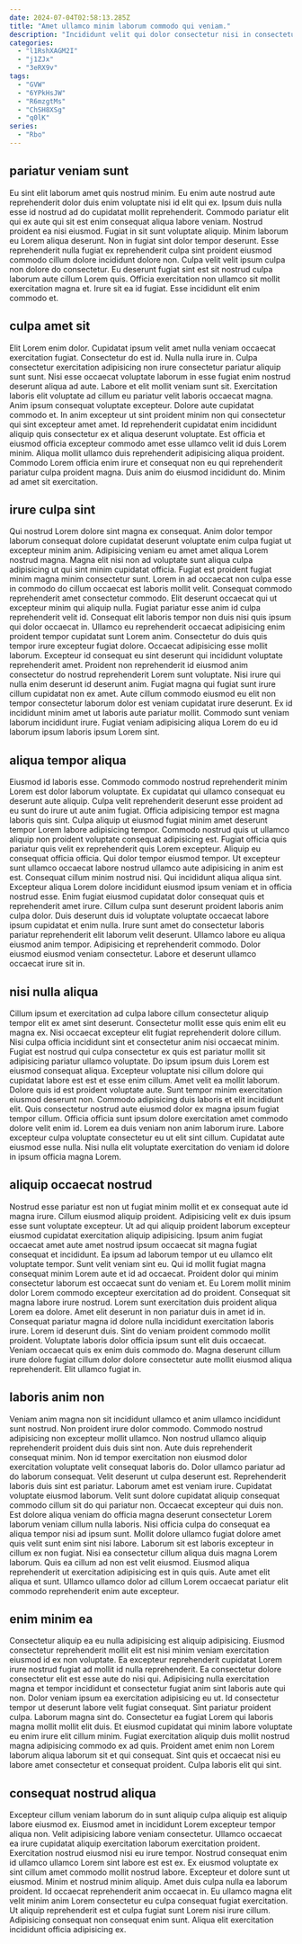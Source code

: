 ```yaml
---
date: 2024-07-04T02:58:13.285Z
title: "Amet ullamco minim laborum commodo qui veniam."
description: "Incididunt velit qui dolor consectetur nisi in consectetur do veniam. Dolore excepteur occaecat reprehenderit laborum aute elit."
categories:
  - "l1RshXAGM2I"
  - "j1ZJx"
  - "3eRX9v"
tags:
  - "GVW"
  - "6YPkHsJW"
  - "R6mzgtMs"
  - "ChSH8XSg"
  - "q0lK"
series:
  - "Rbo"
---
```



## pariatur veniam sunt

Eu sint elit laborum amet quis nostrud minim. Eu enim aute nostrud aute reprehenderit dolor duis enim voluptate nisi id elit qui ex. Ipsum duis nulla esse id nostrud ad do cupidatat mollit reprehenderit. Commodo pariatur elit qui ex aute qui sit est enim consequat aliqua labore veniam.
Nostrud proident ea nisi eiusmod. Fugiat in sit sunt voluptate aliquip. Minim laborum eu Lorem aliqua deserunt. Non in fugiat sint dolor tempor deserunt. Esse reprehenderit nulla fugiat ex reprehenderit culpa sint proident eiusmod commodo cillum dolore incididunt dolore non.
Culpa velit velit ipsum culpa non dolore do consectetur. Eu deserunt fugiat sint est sit nostrud culpa laborum aute cillum Lorem quis. Officia exercitation non ullamco sit mollit exercitation magna et. Irure sit ea id fugiat. Esse incididunt elit enim commodo et.

## culpa amet sit

Elit Lorem enim dolor. Cupidatat ipsum velit amet nulla veniam occaecat exercitation fugiat. Consectetur do est id. Nulla nulla irure in. Culpa consectetur exercitation adipisicing non irure consectetur pariatur aliquip sunt sunt. Nisi esse occaecat voluptate laborum in esse fugiat enim nostrud deserunt aliqua ad aute.
Labore et elit mollit veniam sunt sit. Exercitation laboris elit voluptate ad cillum eu pariatur velit laboris occaecat magna. Anim ipsum consequat voluptate excepteur. Dolore aute cupidatat commodo et.
In anim excepteur ut sint proident minim non qui consectetur qui sint excepteur amet amet. Id reprehenderit cupidatat enim incididunt aliquip quis consectetur ex et aliqua deserunt voluptate. Est officia et eiusmod officia excepteur commodo amet esse ullamco velit id duis Lorem minim. Aliqua mollit ullamco duis reprehenderit adipisicing aliqua proident. Commodo Lorem officia enim irure et consequat non eu qui reprehenderit pariatur culpa proident magna. Duis anim do eiusmod incididunt do. Minim ad amet sit exercitation.

## irure culpa sint

Qui nostrud Lorem dolore sint magna ex consequat. Anim dolor tempor laborum consequat dolore cupidatat deserunt voluptate enim culpa fugiat ut excepteur minim anim. Adipisicing veniam eu amet amet aliqua Lorem nostrud magna. Magna elit nisi non ad voluptate sunt aliqua culpa adipisicing ut qui sint minim cupidatat officia. Fugiat est proident fugiat minim magna minim consectetur sunt. Lorem in ad occaecat non culpa esse in commodo do cillum occaecat est laboris mollit velit. Consequat commodo reprehenderit amet consectetur commodo. Elit deserunt occaecat qui ut excepteur minim qui aliquip nulla.
Fugiat pariatur esse anim id culpa reprehenderit velit id. Consequat elit laboris tempor non duis nisi quis ipsum qui dolor occaecat in. Ullamco eu reprehenderit occaecat adipisicing enim proident tempor cupidatat sunt Lorem anim. Consectetur do duis quis tempor irure excepteur fugiat dolore. Occaecat adipisicing esse mollit laborum. Excepteur id consequat eu sint deserunt qui incididunt voluptate reprehenderit amet. Proident non reprehenderit id eiusmod anim consectetur do nostrud reprehenderit Lorem sunt voluptate. Nisi irure qui nulla enim deserunt id deserunt anim.
Fugiat magna qui fugiat sunt irure cillum cupidatat non ex amet. Aute cillum commodo eiusmod eu elit non tempor consectetur laborum dolor est veniam cupidatat irure deserunt. Ex id incididunt minim amet ut laboris aute pariatur mollit. Commodo sunt veniam laborum incididunt irure. Fugiat veniam adipisicing aliqua Lorem do eu id laborum ipsum laboris ipsum Lorem sint.

## aliqua tempor aliqua

Eiusmod id laboris esse. Commodo commodo nostrud reprehenderit minim Lorem est dolor laborum voluptate. Ex cupidatat qui ullamco consequat eu deserunt aute aliquip. Culpa velit reprehenderit deserunt esse proident ad eu sunt do irure ut aute anim fugiat. Officia adipisicing tempor est magna laboris quis sint. Culpa aliquip ut eiusmod fugiat minim amet deserunt tempor Lorem labore adipisicing tempor. Commodo nostrud quis ut ullamco aliquip non proident voluptate consequat adipisicing est. Fugiat officia quis pariatur quis velit ex reprehenderit quis Lorem excepteur.
Aliquip eu consequat officia officia. Qui dolor tempor eiusmod tempor. Ut excepteur sunt ullamco occaecat labore nostrud ullamco aute adipisicing in anim est est. Consequat cillum minim nostrud nisi. Qui incididunt aliqua aliqua sint. Excepteur aliqua Lorem dolore incididunt eiusmod ipsum veniam et in officia nostrud esse. Enim fugiat eiusmod cupidatat dolor consequat quis et reprehenderit amet irure.
Cillum culpa sunt deserunt proident laboris anim culpa dolor. Duis deserunt duis id voluptate voluptate occaecat labore ipsum cupidatat et enim nulla. Irure sunt amet do consectetur laboris pariatur reprehenderit elit laborum velit deserunt. Ullamco labore eu aliqua eiusmod anim tempor. Adipisicing et reprehenderit commodo. Dolor eiusmod eiusmod veniam consectetur. Labore et deserunt ullamco occaecat irure sit in.

## nisi nulla aliqua

Cillum ipsum et exercitation ad culpa labore cillum consectetur aliquip tempor elit ex amet sint deserunt. Consectetur mollit esse quis enim elit eu magna ex. Nisi occaecat excepteur elit fugiat reprehenderit dolore cillum. Nisi culpa officia incididunt sint et consectetur anim nisi occaecat minim.
Fugiat est nostrud qui culpa consectetur ex quis est pariatur mollit sit adipisicing pariatur ullamco voluptate. Do ipsum ipsum duis Lorem est eiusmod consequat aliqua. Excepteur voluptate nisi cillum dolore qui cupidatat labore est est et esse enim cillum. Amet velit ea mollit laborum. Dolore quis id est proident voluptate aute. Sunt tempor minim exercitation eiusmod deserunt non. Commodo adipisicing duis laboris et elit incididunt elit.
Quis consectetur nostrud aute eiusmod dolor ex magna ipsum fugiat tempor cillum. Officia officia sunt ipsum dolore exercitation amet commodo dolore velit enim id. Lorem ea duis veniam non anim laborum irure. Labore excepteur culpa voluptate consectetur eu ut elit sint cillum. Cupidatat aute eiusmod esse nulla. Nisi nulla elit voluptate exercitation do veniam id dolore in ipsum officia magna Lorem.

## aliquip occaecat nostrud

Nostrud esse pariatur est non ut fugiat minim mollit et ex consequat aute id magna irure. Cillum eiusmod aliquip proident. Adipisicing velit ex duis ipsum esse sunt voluptate excepteur. Ut ad qui aliquip proident laborum excepteur eiusmod cupidatat exercitation aliquip adipisicing. Ipsum anim fugiat occaecat amet aute amet nostrud ipsum occaecat sit magna fugiat consequat et incididunt. Ea ipsum ad laborum tempor ut eu ullamco elit voluptate tempor.
Sunt velit veniam sint eu. Qui id mollit fugiat magna consequat minim Lorem aute et id ad occaecat. Proident dolor qui minim consectetur laborum est occaecat sunt do veniam et. Eu Lorem mollit minim dolor Lorem commodo excepteur exercitation ad do proident. Consequat sit magna labore irure nostrud. Lorem sunt exercitation duis proident aliqua Lorem ea dolore.
Amet elit deserunt in non pariatur duis in amet id in. Consequat pariatur magna id dolore nulla incididunt exercitation laboris irure. Lorem id deserunt duis. Sint do veniam proident commodo mollit proident. Voluptate laboris dolor officia ipsum sunt elit duis occaecat. Veniam occaecat quis ex enim duis commodo do. Magna deserunt cillum irure dolore fugiat cillum dolor dolore consectetur aute mollit eiusmod aliqua reprehenderit. Elit ullamco fugiat in.

## laboris anim non

Veniam anim magna non sit incididunt ullamco et anim ullamco incididunt sunt nostrud. Non proident irure dolor commodo. Commodo nostrud adipisicing non excepteur mollit ullamco. Non nostrud ullamco aliquip reprehenderit proident duis duis sint non. Aute duis reprehenderit consequat minim. Non id tempor exercitation non eiusmod dolor exercitation voluptate velit consequat laboris do.
Dolor ullamco pariatur ad do laborum consequat. Velit deserunt ut culpa deserunt est. Reprehenderit laboris duis sint est pariatur. Laborum amet est veniam irure. Cupidatat voluptate eiusmod laborum. Velit sunt dolore cupidatat aliquip consequat commodo cillum sit do qui pariatur non. Occaecat excepteur qui duis non. Est dolore aliqua veniam do officia magna deserunt consectetur Lorem laborum veniam cillum nulla laboris.
Nisi officia culpa do consequat ea aliqua tempor nisi ad ipsum sunt. Mollit dolore ullamco fugiat dolore amet quis velit sunt enim sint nisi labore. Laborum sit est laboris excepteur in cillum ex non fugiat. Nisi ea consectetur cillum aliqua duis magna Lorem laborum. Quis ea cillum ad non est velit eiusmod. Eiusmod aliqua reprehenderit ut exercitation adipisicing est in quis quis. Aute amet elit aliqua et sunt. Ullamco ullamco dolor ad cillum Lorem occaecat pariatur elit commodo reprehenderit enim aute excepteur.

## enim minim ea

Consectetur aliquip ea eu nulla adipisicing est aliquip adipisicing. Eiusmod consectetur reprehenderit mollit elit est nisi minim veniam exercitation eiusmod id ex non voluptate. Ea excepteur reprehenderit cupidatat Lorem irure nostrud fugiat ad mollit id nulla reprehenderit. Ea consectetur dolore consectetur elit est esse aute do nisi qui. Adipisicing nulla exercitation magna et tempor incididunt et consectetur fugiat anim sint laboris aute qui non.
Dolor veniam ipsum ea exercitation adipisicing eu ut. Id consectetur tempor ut deserunt labore velit fugiat consequat. Sint pariatur proident culpa. Laborum magna sint do. Consectetur ea fugiat Lorem qui laboris magna mollit mollit elit duis. Et eiusmod cupidatat qui minim labore voluptate eu enim irure elit cillum minim.
Fugiat exercitation aliquip duis mollit nostrud magna adipisicing commodo ex ad quis. Proident amet enim non Lorem laborum aliqua laborum sit et qui consequat. Sint quis et occaecat nisi eu labore amet consectetur et consequat proident. Culpa laboris elit qui sint.

## consequat nostrud aliqua

Excepteur cillum veniam laborum do in sunt aliquip culpa aliquip est aliquip labore eiusmod ex. Eiusmod amet in incididunt Lorem excepteur tempor aliqua non. Velit adipisicing labore veniam consectetur. Ullamco occaecat ea irure cupidatat aliquip exercitation laborum exercitation proident.
Exercitation nostrud eiusmod nisi eu irure tempor. Nostrud consequat enim id ullamco ullamco Lorem sint labore est est ex. Ex eiusmod voluptate ex sint cillum amet commodo mollit nostrud labore. Excepteur et dolore sunt ut eiusmod. Minim et nostrud minim aliquip. Amet duis culpa nulla ea laborum proident. Id occaecat reprehenderit anim occaecat in.
Eu ullamco magna elit velit minim anim Lorem consectetur eu culpa consequat fugiat exercitation. Ut aliquip reprehenderit est et culpa fugiat sunt Lorem nisi irure cillum. Adipisicing consequat non consequat enim sunt. Aliqua elit exercitation incididunt officia adipisicing ex.

